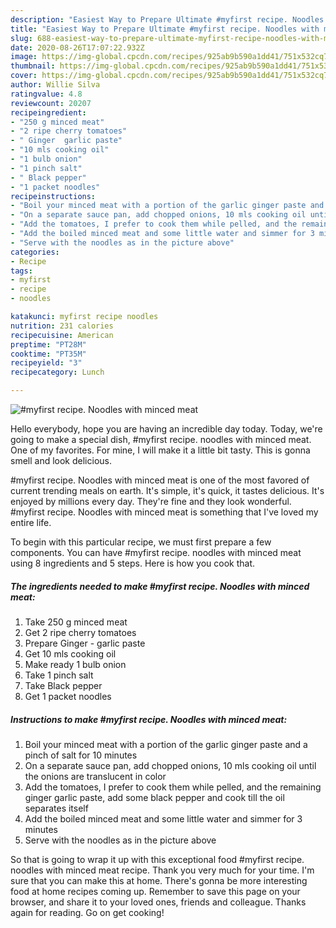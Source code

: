 ```yaml
---
description: "Easiest Way to Prepare Ultimate #myfirst recipe. Noodles with minced meat"
title: "Easiest Way to Prepare Ultimate #myfirst recipe. Noodles with minced meat"
slug: 688-easiest-way-to-prepare-ultimate-myfirst-recipe-noodles-with-minced-meat
date: 2020-08-26T17:07:22.932Z
image: https://img-global.cpcdn.com/recipes/925ab9b590a1dd41/751x532cq70/myfirst-recipe-noodles-with-minced-meat-recipe-main-photo.jpg
thumbnail: https://img-global.cpcdn.com/recipes/925ab9b590a1dd41/751x532cq70/myfirst-recipe-noodles-with-minced-meat-recipe-main-photo.jpg
cover: https://img-global.cpcdn.com/recipes/925ab9b590a1dd41/751x532cq70/myfirst-recipe-noodles-with-minced-meat-recipe-main-photo.jpg
author: Willie Silva
ratingvalue: 4.8
reviewcount: 20207
recipeingredient:
- "250 g minced meat"
- "2 ripe cherry tomatoes"
- " Ginger  garlic paste"
- "10 mls cooking oil"
- "1 bulb onion"
- "1 pinch salt"
- " Black pepper"
- "1 packet noodles"
recipeinstructions:
- "Boil your minced meat with a portion of the garlic ginger paste and a pinch of salt for 10 minutes"
- "On a separate sauce pan, add chopped onions, 10 mls cooking oil until the onions are translucent in color"
- "Add the tomatoes, I prefer to cook them while pelled, and the remaining ginger garlic paste, add some black pepper and cook till the oil separates itself"
- "Add the boiled minced meat and some little water and simmer for 3 minutes"
- "Serve with the noodles as in the picture above"
categories:
- Recipe
tags:
- myfirst
- recipe
- noodles

katakunci: myfirst recipe noodles 
nutrition: 231 calories
recipecuisine: American
preptime: "PT28M"
cooktime: "PT35M"
recipeyield: "3"
recipecategory: Lunch

---
```



![#myfirst recipe. Noodles with minced meat](https://img-global.cpcdn.com/recipes/925ab9b590a1dd41/751x532cq70/myfirst-recipe-noodles-with-minced-meat-recipe-main-photo.jpg)

Hello everybody, hope you are having an incredible day today. Today, we're going to make a special dish, #myfirst recipe. noodles with minced meat. One of my favorites. For mine, I will make it a little bit tasty. This is gonna smell and look delicious.

#myfirst recipe. Noodles with minced meat is one of the most favored of current trending meals on earth. It's simple, it's quick, it tastes delicious. It's enjoyed by millions every day. They're fine and they look wonderful. #myfirst recipe. Noodles with minced meat is something that I've loved my entire life.




To begin with this particular recipe, we must first prepare a few components. You can have #myfirst recipe. noodles with minced meat using 8 ingredients and 5 steps. Here is how you cook that.

<!--inarticleads1-->

##### The ingredients needed to make #myfirst recipe. Noodles with minced meat:

1. Take 250 g minced meat
1. Get 2 ripe cherry tomatoes
1. Prepare  Ginger - garlic paste
1. Get 10 mls cooking oil
1. Make ready 1 bulb onion
1. Take 1 pinch salt
1. Take  Black pepper
1. Get 1 packet noodles




<!--inarticleads2-->

##### Instructions to make #myfirst recipe. Noodles with minced meat:

1. Boil your minced meat with a portion of the garlic ginger paste and a pinch of salt for 10 minutes
1. On a separate sauce pan, add chopped onions, 10 mls cooking oil until the onions are translucent in color
1. Add the tomatoes, I prefer to cook them while pelled, and the remaining ginger garlic paste, add some black pepper and cook till the oil separates itself
1. Add the boiled minced meat and some little water and simmer for 3 minutes
1. Serve with the noodles as in the picture above




So that is going to wrap it up with this exceptional food #myfirst recipe. noodles with minced meat recipe. Thank you very much for your time. I'm sure that you can make this at home. There's gonna be more interesting food at home recipes coming up. Remember to save this page on your browser, and share it to your loved ones, friends and colleague. Thanks again for reading. Go on get cooking!
